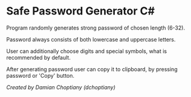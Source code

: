 # Safe Password Generator C#
Program randomly generates strong password of chosen length (6-32).

Password always consists of both lowercase and uppercase letters.

User can additionally choose digits and special symbols, what is recommended by default. 

After generating password user can copy it to clipboard, by pressing password or 'Copy' button. 

*Created by Damian Choptiany (dchoptiany)*
